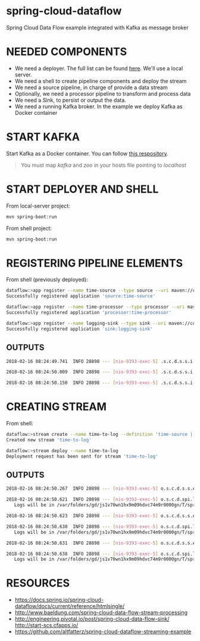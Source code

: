 # spring-cloud-dataflow
Spring Cloud Data Flow example integrated with Kafka as message broker

# NEEDED COMPONENTS
* We need a deployer. The full list can be found [here](https://github.com/spring-cloud/spring-cloud-deployer/). We'll use a local server.
* We need a shell to create pipeline components and deploy the stream
* We need a source pipeline, in charge of provide a data stream
* Optionally, we need a processor pipeline to transform and process data
* We need a Sink, to persist or output the data.
* We need a running Kafka broker. In the example we deploy Kafka as Docker container

# START KAFKA
Start Kafka as a Docker container. You can follow [this respository](https://github.com/sergioverde90/dockerfiles/tree/master/kafka).

> You must map _kafka_ and _zoo_ in your hosts file pointing to _localhost_

# START DEPLOYER AND SHELL
From local-server project:
```bash
mvn spring-boot:run
```

From shell project:
```bash
mvn spring-boot:run
```

# REGISTERING PIPELINE ELEMENTS
From shell (previously deployed):

```bash
dataflow:>app register --name time-source --type source --uri maven://com.sergio.example:spring-dataflow-local-source:1.0-SNAPSHOT
Successfully registered application 'source:time-source'

dataflow:>app register --name time-processor --type processor --uri maven://com.sergio.example:spring-dataflow-local-processor:1.0-SNAPSHOT
Successfully registered application 'processor:time-processor'

dataflow:>app register --name logging-sink --type sink --uri maven://com.sergio.example:spring-dataflow-local-sink:1.0-SNAPSHOT
Successfully registered application 'sink:logging-sink'
```

## OUTPUTS

```bash
2018-02-16 08:24:49.741  INFO 28898 --- [nio-9393-exec-5] .s.c.d.s.s.i.AppDeploymentRequestCreator : Creating resource with [maven://com.sergio.example:spring-dataflow-local-sink:1.0-SNAPSHOT] for application [logging-sink]

2018-02-16 08:24:50.009  INFO 28898 --- [nio-9393-exec-5] .s.c.d.s.s.i.AppDeploymentRequestCreator : Creating resource with [maven://com.sergio.example:spring-dataflow-local-processor:1.0-SNAPSHOT] for application [time-processor]

2018-02-16 08:24:50.150  INFO 28898 --- [nio-9393-exec-5] .s.c.d.s.s.i.AppDeploymentRequestCreator : Creating resource with [maven://com.sergio.example:spring-dataflow-local-source:1.0-SNAPSHOT] for application [time-source]
```

# CREATING STREAM
From shell:
```bash
dataflow:>stream create --name time-to-log --definition 'time-source | time-processor | logging-sink'
Created new stream 'time-to-log'

dataflow:>stream deploy --name time-to-log
Deployment request has been sent for stream 'time-to-log'
```

## OUTPUTS

```bash
2018-02-16 08:24:50.267  INFO 28898 --- [nio-9393-exec-5] o.s.c.d.s.s.AppDeployerStreamDeployer    : Deploying application named [logging-sink] as part of stream named [time-to-log] with resource URI [maven://com.sergio.example:spring-dataflow-local-sink:jar:1.0-SNAPSHOT]

2018-02-16 08:24:50.621  INFO 28898 --- [nio-9393-exec-5] o.s.c.d.spi.local.LocalAppDeployer       : Deploying app with deploymentId time-to-log.logging-sink instance 0.
   Logs will be in /var/folders/gd/js1v70wn1hx9m09hdvc74m9r0000gn/T/spring-cloud-dataflow-7903069627128289748/time-to-log-1518765890269/time-to-log.logging-sink

2018-02-16 08:24:50.623  INFO 28898 --- [nio-9393-exec-5] o.s.c.d.s.s.AppDeployerStreamDeployer    : Deploying application named [time-processor] as part of stream named [time-to-log] with resource URI [maven://com.sergio.example:spring-dataflow-local-processor:jar:1.0-SNAPSHOT]

2018-02-16 08:24:50.630  INFO 28898 --- [nio-9393-exec-5] o.s.c.d.spi.local.LocalAppDeployer       : Deploying app with deploymentId time-to-log.time-processor instance 0.
   Logs will be in /var/folders/gd/js1v70wn1hx9m09hdvc74m9r0000gn/T/spring-cloud-dataflow-7903069627128289748/time-to-log-1518765890624/time-to-log.time-processor

2018-02-16 08:24:50.631  INFO 28898 --- [nio-9393-exec-5] o.s.c.d.s.s.AppDeployerStreamDeployer    : Deploying application named [time-source] as part of stream named [time-to-log] with resource URI [maven://com.sergio.example:spring-dataflow-local-source:jar:1.0-SNAPSHOT]

2018-02-16 08:24:50.638  INFO 28898 --- [nio-9393-exec-5] o.s.c.d.spi.local.LocalAppDeployer       : Deploying app with deploymentId time-to-log.time-source instance 0.
   Logs will be in /var/folders/gd/js1v70wn1hx9m09hdvc74m9r0000gn/T/spring-cloud-dataflow-7903069627128289748/time-to-log-1518765890631/time-to-log.time-source

``` 

# RESOURCES

* https://docs.spring.io/spring-cloud-dataflow/docs/current/reference/htmlsingle/
* http://www.baeldung.com/spring-cloud-data-flow-stream-processing
* http://engineering.pivotal.io/post/spring-cloud-data-flow-sink/
http://start-scs.cfapps.io/
* https://github.com/altfatterz/spring-cloud-dataflow-streaming-example
